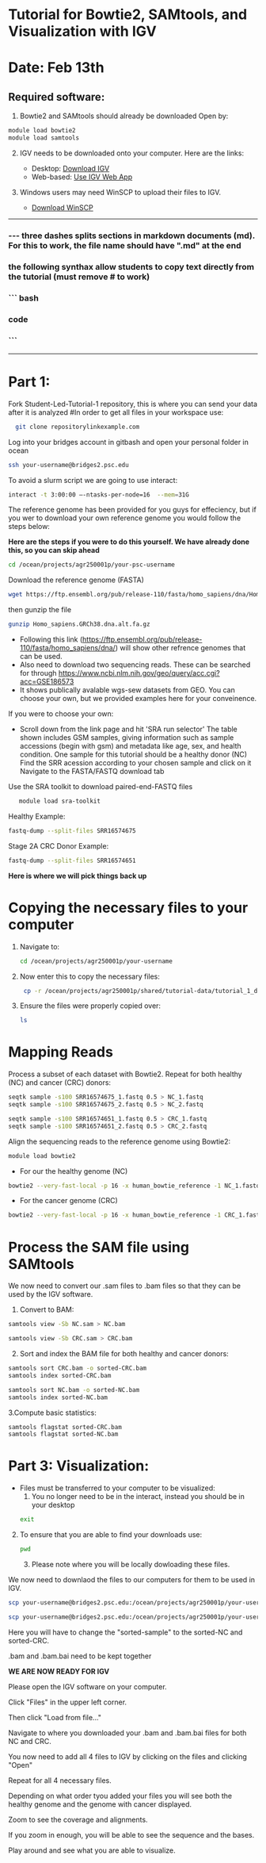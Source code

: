 # Tutorial for Bowtie2, SAMtools, and Visualization with IGV 
# Date: Feb 13th

## Required software: 
1. Bowtie2 and SAMtools should already be downloaded
Open by:

``` bash
module load bowtie2 
module load samtools
```

2. IGV needs to be downloaded onto your computer. Here are the links:
   - Desktop: [Download IGV](https://software.broadinstitute.org/software/igv/download)
   - Web-based: [Use IGV Web App](https://igv.org/app/)

3. Windows users may need WinSCP to upload their files to IGV.
   - [Download WinSCP](https://winscp.net/eng/index.php) 

---

### --- three dashes splits sections in markdown documents (md). For this to work, the file name should have ".md" at the end

### the following synthax allow students to copy text directly from the tutorial (must remove # to work)
### ``` bash
### code
### ```
---
# Part 1:
Fork Student-Led-Tutorial-1 repository, this is where you can send your data after it is analyzed
#In order to get all files in your workspace use:
``` bash
  git clone repositorylinkexample.com
```
Log into your bridges account in gitbash and open your personal folder in ocean
``` bash
ssh your-username@bridges2.psc.edu
```
To avoid a slurm script we are going to use interact:
``` bash
interact -t 3:00:00 –-ntasks-per-node=16  --mem=31G
```
The reference genome has been provided for you guys for effeciency, but if you wer to download your own reference genome you would follow the steps below:

**Here are the steps if you were to do this yourself. We have already done this, so you can skip ahead**
``` bash
cd /ocean/projects/agr250001p/your-psc-username
```
Download the reference genome (FASTA)
``` bash
wget https://ftp.ensembl.org/pub/release-110/fasta/homo_sapiens/dna/Homo_sapiens.GRCh38.dna.alt.fa.gz
```
then gunzip the file
``` bash
gunzip Homo_sapiens.GRCh38.dna.alt.fa.gz
```
   - Following this link (https://ftp.ensembl.org/pub/release-110/fasta/homo_sapiens/dna/) will show other refrence genomes that can be used.
   - Also need to download two sequencing reads. These can be searched for through https://www.ncbi.nlm.nih.gov/geo/query/acc.cgi?acc=GSE186573
   - It shows publically avalable wgs-sew datasets from GEO.
You can choose your own, but we provided examples here for your conveinence.

If you were to choose your own:
- Scroll down from the link page and hit 'SRA run selector'
   The table shown includes GSM samples, giving information such as sample accessions (begin with gsm) and metadata like age, sex, and health condition.
   One sample for this tutorial should be a healthy donor (NC)
  Find the SRR acession according to your chosen sample and click on it
   Navigate to the FASTA/FASTQ download tab

Use the SRA toolkit to download paired-end-FASTQ files
``` bash
   module load sra-toolkit
```
Healthy Example:
``` bash
fastq-dump --split-files SRR16574675
```
Stage 2A CRC Donor Example:
``` bash
fastq-dump --split-files SRR16574651
```

**Here is where we will pick things back up**

# Copying the necessary files to your computer 

1. Navigate to:
    ``` bash
    cd /ocean/projects/agr250001p/your-username
     ``` 
2. Now enter this to copy the necessary files:
   ``` bash
    cp -r /ocean/projects/agr250001p/shared/tutorial-data/tutorial_1_data/ .
    ```
3. Ensure the files were properly copied over:
   ``` bash
   ls
   ```
   

# Mapping Reads

  Process a subset of each dataset with Bowtie2. Repeat for both healthy (NC) and cancer (CRC) donors:
``` bash
seqtk sample -s100 SRR16574675_1.fastq 0.5 > NC_1.fastq
seqtk sample -s100 SRR16574675_2.fastq 0.5 > NC_2.fastq
```
``` bash
seqtk sample -s100 SRR16574651_1.fastq 0.5 > CRC_1.fastq
seqtk sample -s100 SRR16574651_2.fastq 0.5 > CRC_2.fastq
```

 Align the sequencing reads to the reference genome using Bowtie2:
``` bash
module load bowtie2
``` 
 
- For our the healthy genome (NC)
``` bash
bowtie2 --very-fast-local -p 16 -x human_bowtie_reference -1 NC_1.fastq -2 NC_2.fastq -S NC.sam
```
- For the cancer genome (CRC)
``` bash
bowtie2 --very-fast-local -p 16 -x human_bowtie_reference -1 CRC_1.fastq -2 CRC_2.fastq -S CRC.sam
```
  
# Process the SAM file using SAMtools
We now need to convert our .sam files to .bam files so that they can be used by the IGV software.

1. Convert to BAM:
``` bash
samtools view -Sb NC.sam > NC.bam
```
``` bash
samtools view -Sb CRC.sam > CRC.bam
```
2. Sort and index the BAM file for both healthy and cancer donors:
``` bash
samtools sort CRC.bam -o sorted-CRC.bam
samtools index sorted-CRC.bam
```
``` bash
samtools sort NC.bam -o sorted-NC.bam
samtools index sorted-NC.bam
``` 
3.Compute basic statistics:
``` bash
samtools flagstat sorted-CRC.bam
samtools flagstat sorted-NC.bam
``` 
# Part 3: Visualization:
- Files must be transferred to your computer to be visualized:
     1. You no longer need to be in the interact, instead you should be in your desktop
   ``` bash
   exit
   ``` 
2. To ensure that you are able to find your downloads use:
   ``` bash
   pwd
   ```
   3. Please note where you will be locally dowloading these files.

 We now need to downlaod the files to our computers for them to be used in IGV.
 ``` bash
scp your-username@bridges2.psc.edu:/ocean/projects/agr250001p/your-username/tutorial_1_data/sorted-sample.bam .
``` 
``` bash
scp your-username@bridges2.psc.edu:/ocean/projects/agr250001p/your-username/tutorial_1_data/sorted-sample.bam.bai .
```
Here you will have to change the "sorted-sample" to the sorted-NC and sorted-CRC.

.bam and .bam.bai need to be kept together

**WE ARE NOW READY FOR IGV**

Please open the IGV software on your computer. 

Click "Files" in the upper left corner. 

Then click "Load from file..."

Navigate to where you downloaded your .bam and .bam.bai files for both NC and CRC.

You now need to add all 4 files to IGV by clicking on the files and clicking "Open"

Repeat for all 4 necessary files.

Depending on what order tyou added your files you will see both the healthy genome and the genome with cancer displayed. 

Zoom to see the coverage and alignments. 

If you zoom in enough, you will be able to see the sequence and the bases. 

Play around and see what you are able to visualize. 
